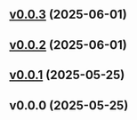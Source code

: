 
<a name="v0.0.3"></a>
## [v0.0.3](https://github.com/jreslock/deployer/compare/v0.0.2...v0.0.3) (2025-06-01)


<a name="v0.0.2"></a>
## [v0.0.2](https://github.com/jreslock/deployer/compare/v0.0.1...v0.0.2) (2025-06-01)


<a name="v0.0.1"></a>
## [v0.0.1](https://github.com/jreslock/deployer/compare/v0.0.0...v0.0.1) (2025-05-25)


<a name="v0.0.0"></a>
## v0.0.0 (2025-05-25)

